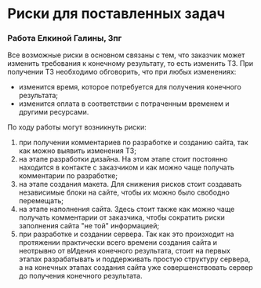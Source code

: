 # Риски для поставленных задач
### Работа Елкиной Галины, 3пг

Все возможные риски в основном связаны с тем, что заказчик может изменить требования к конечному результату, то есть изменить ТЗ.
При получении ТЗ необходимо обговорить, что при любых изменениях:
* изменится время, которое потребуется для получения конечного результата;
* изменится оплата в соответствии с потраченным временем и другими ресурсами.

По ходу работы могут возникнуть риски:
1. при получении комментариев по разработке и созданию сайта, так как можно выявить изменения ТЗ;  
2. на этапе разработки дизайна. На этом этапе стоит постоянно находится в контакте с заказчиком и как можно чаще получать комментарии по разработке;  
3. на этапе создания макета. Для снижения рисков стоит создавать независимые блоки на сайте, чтобы их можно было свободно перемещать;  
4. на этапе наполнения сайта. Здесь стоит также как можно чаще получать комментарии от заказчика, чтобы сократить риски заполнения сайта "не той" информацией;  
5. при разработке и создании сервера. Так как это произходит на протяжении практически всего времени создания сайта и неотрывно от вИдения конечного результата, стоит на первых этапах разрабатывать и поддерживать простую структуру сервера, а на конечных этапах создания сайта уже совершенствовать сервер до получения конечного результата.